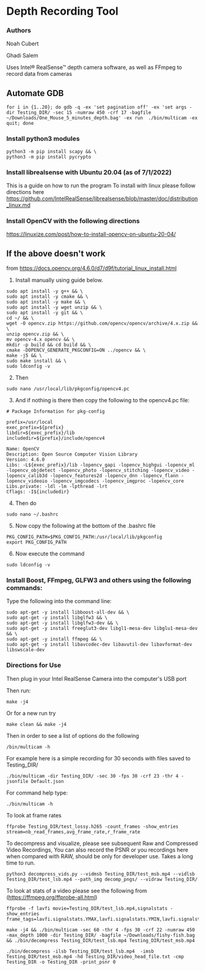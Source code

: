 
# Depth Recording Tool

### Authors
Noah Cubert

Ghadi Salem


Uses Intel&reg; RealSense&trade; depth camera software, as well as FFmpeg to record data from cameras

## Automate GDB
```
for i in {1..20}; do gdb -q -ex 'set pagination off' -ex 'set args -dir Testing_DIR/ -sec 15 -numraw 450 -crf 17 -bagfile ~/Downloads/One_Mouse_5_minutes_depth.bag' -ex run  ./bin/multicam -ex quit; done
```


### Install python3 modules
```
python3 -m pip install scapy && \
python3 -m pip install pycrypto 
```


### Install librealsense with Ubuntu 20.04 (as of 7/1/2022)

This is a guide on how to run the program 
To install with linux please follow directions here https://github.com/IntelRealSense/librealsense/blob/master/doc/distribution_linux.md

### Install OpenCV with the following directions

https://linuxize.com/post/how-to-install-opencv-on-ubuntu-20-04/

## If the above doesn't work
from 
https://docs.opencv.org/4.6.0/d7/d9f/tutorial_linux_install.html
1) Install manually using guide below.
```
sudo apt install -y g++ && \
sudo apt install -y cmake && \
sudo apt install -y make && \
sudo apt install -y wget unzip && \
sudo apt install -y git && \
cd ~/ && \
wget -O opencv.zip https://github.com/opencv/opencv/archive/4.x.zip && \
unzip opencv.zip && \
mv opencv-4.x opencv && \
mkdir -p build && cd build && \
cmake -DOPENCV_GENERATE_PKGCONFIG=ON ../opencv && \
make -j5 && \
sudo make install && \
sudo ldconfig -v
```

2) Then 
```
sudo nano /usr/local/lib/pkgconfig/opencv4.pc
```

3) And if nothing is there then copy the following to the opencv4.pc file:
```
# Package Information for pkg-config

prefix=/usr/local
exec_prefix=${prefix}
libdir=${exec_prefix}/lib
includedir=${prefix}/include/opencv4

Name: OpenCV
Description: Open Source Computer Vision Library
Version: 4.6.0 
Libs: -L${exec_prefix}/lib -lopencv_gapi -lopencv_highgui -lopencv_ml -lopencv_objdetect -lopencv_photo -lopencv_stitching -lopencv_video -lopencv_calib3d -lopencv_features2d -lopencv_dnn -lopencv_flann -lopencv_videoio -lopencv_imgcodecs -lopencv_imgproc -lopencv_core
Libs.private: -ldl -lm -lpthread -lrt
Cflags: -I${includedir}
```

4) Then do 
```
sudo nano ~/.bashrc
```

5) Now copy the following at the bottom of the .bashrc file
```
PKG_CONFIG_PATH=$PKG_CONFIG_PATH:/usr/local/lib/pkgconfig
export PKG_CONFIG_PATH
```

6) Now execute the command
```
sudo ldconfig -v
```



### Install Boost, FFmpeg, GLFW3 and others using the following commands:

Type the following into the command line:
```
sudo apt-get -y install libboost-all-dev && \
sudo apt-get -y install libglfw3 && \
sudo apt-get -y install libglfw3-dev && \
sudo apt-get -y install freeglut3-dev libgl1-mesa-dev libglu1-mesa-dev  && \
sudo apt-get -y install ffmpeg && \
sudo apt-get -y install libavcodec-dev libavutil-dev libavformat-dev libswscale-dev
```

### Directions for Use
Then plug in your Intel RealSense Camera into the computer's USB port

Then run:
```
make -j4
```

Or for a new run try
```
make clean && make -j4
```

Then in order to see a list of options do the following
```
/bin/multicam -h
```

For example here is a simple recording for 30 seconds with files saved to Testing_DIR/
```
./bin/multicam -dir Testing_DIR/ -sec 30 -fps 30 -crf 23 -thr 4 -jsonfile Default.json
```

For command help type:
```
./bin/multicam -h
```


To look at frame rates
```
ffprobe Testing_DIR/test_lossy.h265 -count_frames -show_entries stream=nb_read_frames,avg_frame_rate,r_frame_rate
```

To decompress and visualize, please see subsequent Raw and Compressed Video Recordings, You can also record the PSNR or you recordings here when compared with RAW, should be only for developer use. Takes a long time to run.
```
python3 decompress_vids.py --vidmsb Testing_DIR/test_msb.mp4 --vidlsb Testing_DIR/test_lsb.mp4 --path_img decomp_pngs/ --vidraw Testing_DIR/
```

To look at stats of a video please see the following from (https://ffmpeg.org/ffprobe-all.html)
```
ffprobe -f lavfi movie=Testing_DIR/test_lsb.mp4,signalstats -show_entries frame_tags=lavfi.signalstats.YMAX,lavfi.signalstats.YMIN,lavfi.signalstats.YAVG,lavfi.signalstats.YBITDEPTH,lavfi.signalstats.YDIF
```

```
make -j4 && ./bin/multicam -sec 60 -thr 4 -fps 30 -crf 22 -numraw 450 -max_depth 1000 -dir Testing_DIR/ -bagfile ~/Downloads/fishy-fish.bag && ./bin/decompress Testing_DIR/test_lsb.mp4 Testing_DIR/test_msb.mp4 

```
```
./bin/decompress -ilsb Testing_DIR/test_lsb.mp4  -imsb Testing_DIR/test_msb.mp4 -hd Testing_DIR/video_head_file.txt -cmp Testing_DIR -o Testing_DIR -print_psnr 0
```
